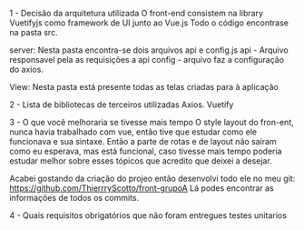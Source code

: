 1 - Decisão da arquitetura utilizada
O front-end consistem na library Vuetifyjs como framework de UI junto ao Vue.js
Todo o código encontrase na pasta src.

server: Nesta pasta encontra-se dois arquivos api e config.js
api - Arquivo responsavel pela as requisições a api
config - arquivo faz a configuração do axios.

View: Nesta pasta está presente todas as telas criadas para à aplicação
 
2 - Lista de bibliotecas de terceiros utilizadas
Axios. Vuetify
 
3 - O que você melhoraria se tivesse mais tempo
O style layout do fron-ent, nunca havia trabalhado com vue, então tive que estudar como ele funcionava e sua sintaxe.
Então a parte de rotas e de layout não saíram como eu esperava, mas está funcional, caso tivesse mais tempo poderia estudar melhor sobre esses tópicos que acredito que deixei a desejar.

Acabei gostando da criação do projeo então desenvolvi todo ele no meu git: https://github.com/ThierrryScotto/front-grupoA
Lá podes encontrar as informações de todos os commits.
 
4 - Quais requisitos obrigatórios que não foram entregues
testes unitarios
